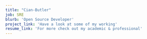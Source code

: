 ```yaml
---
title: "Cian-Butler"
job: SRE
blurb: 'Open Source Developer'
project_link: 'Have a look at some of my working'
resume_link: 'For more check out my academic & professional'
---
```

